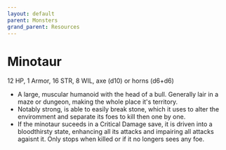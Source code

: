 ```yaml
---
layout: default
parent: Monsters
grand_parent: Resources
---
```


# Minotaur

12 HP, 1 Armor, 16 STR, 8 WIL, axe (d10) or horns (d6+d6)

- A large, muscular humanoid with the head of a bull. Generally lair in a maze or dungeon, making the whole place it's territory.
- Notably strong, is able to easily break stone, which it uses to alter the enviromment and separate its foes to kill then one by one.
- If the minotaur suceeds in a Critical Damage save, it is driven into a bloodthirsty state, enhancing all its attacks and impairing all attacks agaisnt it. Only stops when killed or if it no longers sees any foe.
